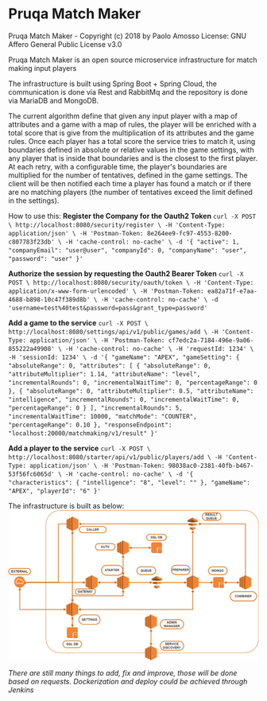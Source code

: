 # Pruqa Match Maker
Pruqa Match Maker - Copyright (c) 2018 by Paolo Amosso
License: GNU Affero General Public License v3.0

Pruqa Match Maker is an open source microservice infrastructure for match making input players

The infrastructure is built using Spring Boot + Spring Cloud, the communication is done via Rest and RabbitMq
and the repository is done via MariaDB and MongoDB.

The current algorithm define that given any input player with a map of attributes and a game with a map of rules,
the player will be enriched with a total score that is give from the multiplication of its attributes and the game rules.
Once each player has a total score the service tries to match it, using boundaries defined in absolute or relative values
in the game settings, with any player that is inside that boundaries and is the closest to the first player.
At each retry, with a configurable time, the player's boundaries are multiplied for the number of tentatives, defined in the game settings.
The client will be then notified each time a player has found a match or if there are no matching players (the number
of tentatives exceed the limit defined in the settings).

How to use this:
**Register the Company for the Oauth2 Token**
`
curl -X POST \
  http://localhost:8080/security/register \
  -H 'Content-Type: application/json' \
  -H 'Postman-Token: 8e264ee9-fc97-4553-8200-c807783f23db' \
  -H 'cache-control: no-cache' \
  -d '{
  "active": 1,
    "companyEmail": "user@user",
    "companyId": 0,
    "companyName": "user",
    "password": "user"
}'
`

**Authorize the session by requesting the Oauth2 Bearer Token**
`
curl -X POST \
  http://localhost:8080/security/oauth/token \
  -H 'Content-Type: application/x-www-form-urlencoded' \
  -H 'Postman-Token: ea82a71f-e7aa-4688-b898-10c47f389d8b' \
  -H 'cache-control: no-cache' \
  -d 'username=test%40test&password=pass&grant_type=password'
`

**Add a game to the service**
`
curl -X POST \
  http://localhost:8080/settings/api/v1/public/games/add \
  -H 'Content-Type: application/json' \
  -H 'Postman-Token: cf7edc2a-7184-496e-9a06-855222a49908' \
  -H 'cache-control: no-cache' \
  -H 'requestId: 1234' \
  -H 'sessionId: 1234' \
  -d '{
  "gameName": "APEX",
  "gameSetting": {
    "absoluteRange": 0,
    "attributes": [
      {
        "absoluteRange": 0,
        "attributeMultiplier": 1.14,
        "attributeName": "level",
        "incrementalRounds": 0,
        "incrementalWaitTime": 0,
        "percentageRange": 0
      },
      {
        "absoluteRange": 0,
        "attributeMultiplier": 0.5,
        "attributeName": "intelligence",
        "incrementalRounds": 0,
        "incrementalWaitTime": 0,
        "percentageRange": 0
      }
    ],
    "incrementalRounds": 5,
    "incrementalWaitTime": 10000,
    "matchMode": "COUNTER",
    "percentageRange": 0.10
  },
  "responseEndpoint": "localhost:20000/matchmaking/v1/result"
}'
`

**Add a player to the service**
`
curl -X POST \
  http://localhost:8080/starter/api/v1/public/players/add \
  -H 'Content-Type: application/json' \
  -H 'Postman-Token: 98038ac0-2381-40fb-b467-53f56fc6065d' \
  -H 'cache-control: no-cache' \
  -d '{
  "characteristics": {
    "intelligence": "8",
    "level": ""
  },
  "gameName": "APEX",
  "playerId": "6"
}'
`

The infrastructure is built as below:
![Infrastructure design](https://github.com/Eisman111/Pruqa-Match-Maker/blob/master/matchmakerv3.png)

_There are still many things to add, fix and improve, those will be done based on requests.
Dockerization and deploy could be achieved through Jenkins_